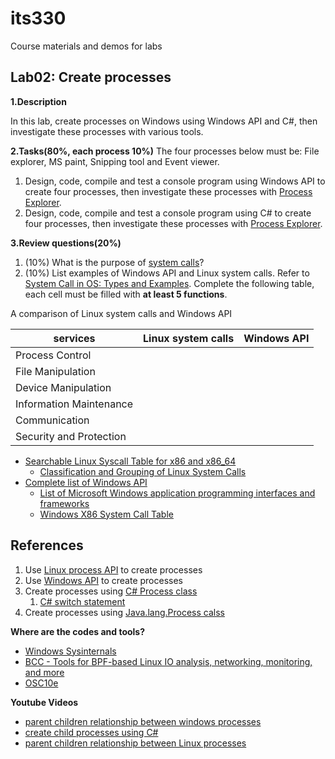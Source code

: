 # its330
Course materials and demos for labs

## Lab02: Create processes

**1.Description**

In this lab,  create processes on Windows using Windows API and C#, then investigate these processes with various tools.


**2.Tasks(80%, each process 10%)**
The four processes below must be: File explorer, MS paint, Snipping tool and Event viewer.

1. Design, code, compile and test a console program using Windows API to create four processes, then investigate these processes with [Process Explorer](https://docs.microsoft.com/en-us/sysinternals/downloads/process-explorer).
2. Design, code, compile and test a console program using C# to create four processes, then investigate these processes with [Process Explorer](https://docs.microsoft.com/en-us/sysinternals/downloads/process-explorer).

**3.Review questions(20%)**
1. (10%) What is the purpose of [system calls](https://en.wikipedia.org/wiki/System_call)?
2. (10%) List examples of Windows API and Linux system calls. Refer to [System Call in OS: Types and Examples](https://www.guru99.com/system-call-operating-system.html). Complete the following table, each cell must be filled with **at least 5 functions**.

A comparison of Linux system calls and Windows API

| services | Linux system calls | Windows API |
| ------- | ----------------- | ----------- |
| Process Control	|  |  |
| File Manipulation	|  |  |
| Device Manipulation	|  |  |
| Information Maintenance	|  |  |
| Communication	|  |  |
| Security and Protection	|  |  |

* [Searchable Linux Syscall Table for x86 and x86_64](https://filippo.io/linux-syscall-table/)
  * [Classification and Grouping of
Linux System Calls](http://seclab.cs.sunysb.edu/sekar/papers/syscallclassif.htm)
* [Complete list of Windows API](https://docs.microsoft.com/en-us/windows/win32/apiindex/windows-api-list)
  * [List of Microsoft Windows application programming interfaces and frameworks](https://en.wikipedia.org/wiki/List_of_Microsoft_Windows_application_programming_interfaces_and_frameworks)
  * [Windows X86 System Call Table](https://j00ru.vexillium.org/syscalls/nt/32/)

## References
1. Use [Linux process API](http://faculty.salina.k-state.edu/tim/CMST302/study_guide/topic8/multi.html) to create processes
2. Use [Windows API](https://docs.microsoft.com/en-us/windows/win32/procthread/processes-and-threads) to create processes
3. Create processes using [C# Process class](https://docs.microsoft.com/en-us/dotnet/api/system.diagnostics.process?view=netframework-4.8)
   1. [C# switch statement](https://docs.microsoft.com/en-us/dotnet/csharp/language-reference/keywords/switch)
4. Create processes using [Java.lang.Process calss](https://www.geeksforgeeks.org/java-lang-process-class-java/)

**Where are the codes and tools?** 
* [Windows Sysinternals](https://docs.microsoft.com/en-us/sysinternals/)
* [BCC - Tools for BPF-based Linux IO analysis, networking, monitoring, and more](https://github.com/iovisor/bcc)
* [OSC10e](https://github.com/greggagne/osc10e)

**Youtube Videos**
  * [parent children relationship between windows processes](https://youtu.be/xf4G962ObAY)
  * [create child processes using C#](https://youtu.be/i7kf7DAxLL8)
  * [parent children relationship between Linux processes](https://youtu.be/SGlbhKXSFeQ)





